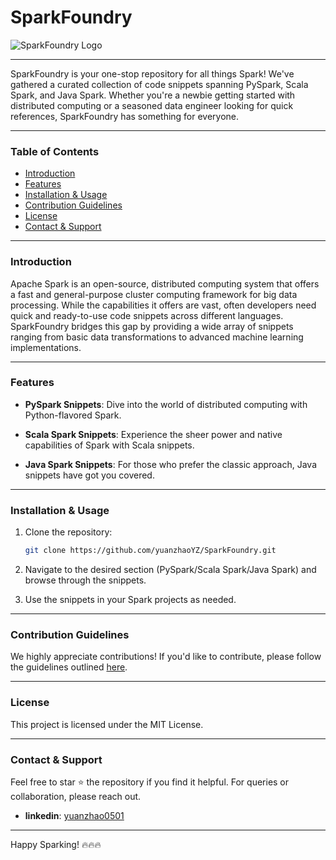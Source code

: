# SparkFoundry

![SparkFoundry Logo](https://upload.wikimedia.org/wikipedia/commons/thumb/f/f3/Apache_Spark_logo.svg/1200px-Apache_Spark_logo.svg.png)  <!--- Replace 'logo_link_here' with the link to your repository logo if you have one -->

---

SparkFoundry is your one-stop repository for all things Spark! We've gathered a curated collection of code snippets spanning PySpark, Scala Spark, and Java Spark. Whether you're a newbie getting started with distributed computing or a seasoned data engineer looking for quick references, SparkFoundry has something for everyone.

---

### Table of Contents

- [Introduction](#introduction)
- [Features](#features)
- [Installation & Usage](#installation--usage)
- [Contribution Guidelines](#contribution-guidelines)
- [License](#license)
- [Contact & Support](#contact--support)

---

### Introduction

Apache Spark is an open-source, distributed computing system that offers a fast and general-purpose cluster computing framework for big data processing. While the capabilities it offers are vast, often developers need quick and ready-to-use code snippets across different languages. SparkFoundry bridges this gap by providing a wide array of snippets ranging from basic data transformations to advanced machine learning implementations.

---

### Features

- **PySpark Snippets**: Dive into the world of distributed computing with Python-flavored Spark. 

- **Scala Spark Snippets**: Experience the sheer power and native capabilities of Spark with Scala snippets.

- **Java Spark Snippets**: For those who prefer the classic approach, Java snippets have got you covered.

---

### Installation & Usage

1. Clone the repository:
    ```bash
    git clone https://github.com/yuanzhaoYZ/SparkFoundry.git
    ```

2. Navigate to the desired section (PySpark/Scala Spark/Java Spark) and browse through the snippets.

3. Use the snippets in your Spark projects as needed.

---

### Contribution Guidelines

We highly appreciate contributions! If you'd like to contribute, please follow the guidelines outlined [here](CONTRIBUTING.md).

---

### License

This project is licensed under the MIT License.

---

### Contact & Support

Feel free to star ⭐ the repository if you find it helpful. For queries or collaboration, please reach out.

- **linkedin**: [yuanzhao0501](https://www.linkedin.com/in/yuanzhao0501/)

---

Happy Sparking! 🔥🔥🔥


